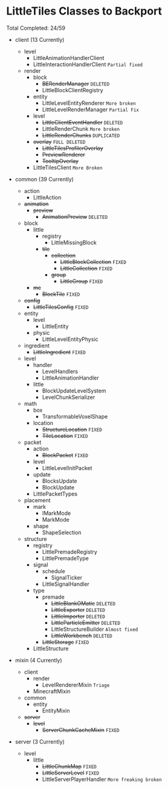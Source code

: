 # LittleTiles Classes to Backport
Total Completed: 24/59

- client (13 Currently)
    - level
        - LittleAnimationHandlerClient 
        - LittleInteractionHandlerClient `Partial fixed`
    - render
        - block
            - ~~BERenderManager~~ `DELETED`
            - LittleBlockClientRegistry
        - entity
            - LittleLevelEntityRenderer `More broken`
            - LittleLevelRenderManager ``Partial Fix``
        - level
            - ~~LittleClientEventHandler~~ ``DELETED``
            - LittleRenderChunk ``More broken``
            - ~~LittleRenderChunks~~ ``DUPLICATED``
        - ~~overlay~~ ``FULL DELETED``
            - ~~LittleTilesProfilerOverlay~~
            - ~~PreviewRenderer~~
            - ~~TooltipOverlay~~
        - LittleTilesClient ``More Broken``

- common (39 Currently)
    - action
        - LittleAction
    - ~~animation~~
        - ~~preview~~
            - ~~AnimationPreview~~ ``DELETED``
    - block
        - little
            - registry
                - LittleMissingBlock
            - ~~tile~~
                - ~~collection~~
                    - ~~LittleBlockCollection~~ ``FIXED``
                    - ~~LittleCollection~~ ``FIXED``
                - ~~group~~
                    - ~~LittleGroup~~ ``FIXED``
        - ~~mc~~
            - ~~BlockTile~~ ``FIXED``
    - ~~config~~
        - ~~LittleTilesConfig~~ ``FIXED``
    - entity
        - level
            - LittleEntity
        - physic
            - LittleLevelEntityPhysic
    - ingredient
        - ~~LittleIngredient~~ ``FIXED``
    - level
        - handler
            - LevelHandlers
            - LittleAnimationHandler
        - little
            - BlockUpdateLevelSystem
            - LevelChunkSerializer
    - math
        - box
            - TransformableVoxelShape
        - location
            - ~~StructureLocation~~ ``FIXED``
            - ~~TileLocation~~ ``FIXED``
    - packet
        - action
            - ~~BlockPacket~~ ``FIXED``
        - level
            - LittleLevelInitPacket
        - update
            - BlocksUpdate
            - BlockUpdate
        - LittlePacketTypes
    - placement
        - mark
            - IMarkMode
            - MarkMode
        - shape
            - ShapeSelection
    - structure
        - registry
            - LittlePremadeRegistry
            - LittlePremadeType
        - signal
            - schedule
                - SignalTicker
            - LittleSignalHandler
        - type
            - premade
                - ~~LittleBlankOMatic~~ ``DELETED``
                - ~~LittleExporter~~ ``DELETED``
                - ~~LittleImporter~~ ``DELETED``
                - ~~LittleParticleEmitter~~ ``DELETED``
                - LittleStructureBuilder ``Almost fixed``
                - ~~LittleWorkbench~~ ``DELETED``
            - ~~LittleStorage~~ ``FIXED``
        - LittleStructure

- mixin (4 Currently)
    - client
        - render
            - LevelRendererMixin ``Triage``
        - MinecraftMixin
    - common
        - entity
            - EntityMixin
    - ~~server~~
        - ~~level~~
            - ~~ServerChunkCacheMixin~~ ``FIXED``

- server (3 Currently)
    - level
        - little
            - ~~LittleChunkMap~~ ``FIXED``
            - ~~LittleServerLevel~~ ``FIXED``
            - LittleServerPlayerHandler ``More freaking broken``